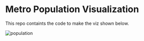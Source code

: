 # Metro Population Visualization

This repo containts the code to make the viz shown below. 

![population](https://github.com/user-attachments/assets/4817e9aa-ad23-4dd6-ade8-58df4c3de007)
